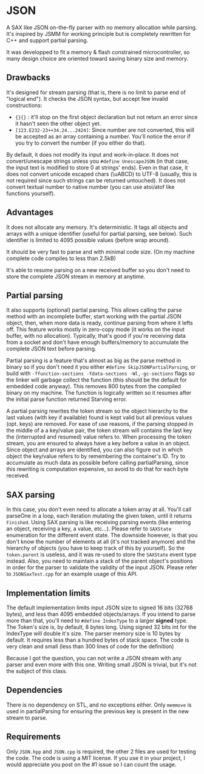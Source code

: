 # JSON
A SAX like JSON on-the-fly parser with no memory allocation while parsing.
It's inspired by JSMM for working principle but is completely rewritten for C++ and support partial parsing.
 
It was developped to fit a memory & flash constrained microcontroller, so many design choice are oriented toward saving binary size and memory.

## Drawbacks
It's designed for stream parsing (that is, there is no limit to parse end of "logical end").
It checks the JSON syntax, but accept few invalid constructions:

 - `{}{}` : it'll stop on the first object declaration but not return an error since it hasn't seen the other object yet.
 - `[123.E232-23++34.24...2424]`: Since number are not converted, this will be accepted as an array containing a number. You'll notice the error if you try to convert the number (if you either do that).
 
By default, it does not modify its input and work-in-place.
It does not convert/unescape strings unless you `#define UnescapeJSON` (in that case, the input text is modified to store 0 at strings' ends).
Even in that case, it does not convert unicode escaped chars (\uABCD) to UTF-8 (usually, this is not required since such strings can be returned untouched).
It does not convert textual number to native number (you can use atoi/atof like functions yourself).

## Advantages

It does not allocate any memory. It's deterministic.
It tags all objects and arrays with a unique identifier (useful for partial parsing, see below).
Such identifier is limited to 4095 possible values (before wrap around).


It should be very fast to parse and with minimal code size.
(On my machine complete code compiles to less than 2.5kB)

It's able to resume parsing on a new received buffer so you don't need to store the complete JSON stream in memory at anytime.


## Partial parsing
It also supports (optional) partial parsing.
This allows calling the parse method with an incomplete buffer, start working with the partial JSON object, then, when more data is ready, continue parsing from where it lefts off.
This feature works mostly in zero-copy mode (it works on the input buffer, with no allocation).
Typically, that's good if you're receiving data from a socket and don't have enough buffers/memory to accumulate the complete JSON text before parsing.
 

Partial parsing is a feature that's almost as big as the parse method in binary so if you don't need it you either `#define SkipJSONPartialParsing`, or build with `-ffunction-sections -fdata-sections -Wl,-gc-sections` flags so the linker will garbage collect the function (this should be the default for embedded code anyway).
This removes 800 bytes from the compiled binary on my machine.
The function is logically written so it resumes after the initial parse function returned Starving error.
 

A partial parsing rewrites the token stream so the object hierarchy to the last values (with key if available) found is kept valid but all previous values (opt. keys) are removed. For ease of use reasons, if the parsing stopped in the middle of a a key/value pair,
the token stream will contains the last key the (interrupted and resumed) value refers to.
When processing the token stream, you are ensured to always have a key before a value in an object.
Since object and arrays are identified, you can also figure out in which object the key/value refers to by remembering the container's ID. Try to accumulate as much data as possible before calling partialParsing, since this rewriting is computation expensive, so avoid to do that for each byte received.

## SAX parsing
In this case, you don't even need to allocate a token array at all. You'll call parseOne in a loop, each iteration mutating the given token, until it returns `Finished`.
Using SAX parsing is like receiving parsing events (like entering an object, receiving a key, a value, etc...). 
Please refer to `SAXState` enumeration for the different event state.
The downside however, is that you don't know the number of elements at all (it's not tracked anymore) and the hierarchy of objects (you have to
keep track of this by yourself). So the `token.parent` is useless, and it was re-used to store the `SAXState` event type instead.
Also, you need to maintain a stack of the parent object's positions in order for the parser to validate the validity of the input JSON.
Please refer to `JSONSaxTest.cpp` for an example usage of this API. 


## Implementation limits
The default implementation limits input JSON size to signed 16 bits (32768 bytes), and less than 4095 embedded objects/arrays.
If you intend to parse more than that, you'll need to `#define IndexType` to a larger **signed** type.
The Token's size is, by default, 8 bytes long. Using signed 32 bits int for the IndexType will double it's size.
The parser memory size is 10 bytes by default. It requires less than a hundred bytes of stack space.
The code is very clean and small (less than 300 lines of code for the definition)


Because I got the question, you can not write a JSON stream with any parser and even more with this one.
Writing small JSON is trivial, but it's not the subject of this class.

## Dependencies
There is no dependency on STL, and no exceptions either.
Only `memmove` is used in partialParsing for ensuring the previous key is present in the new stream to parse.

## Requirements
Only `JSON.hpp` and `JSON.cpp` is required, the other 2 files are used for testing the code. The code is using a MIT license. If you use it in your project, I would appreciate you post on the #1 issue so I can count the usage.

